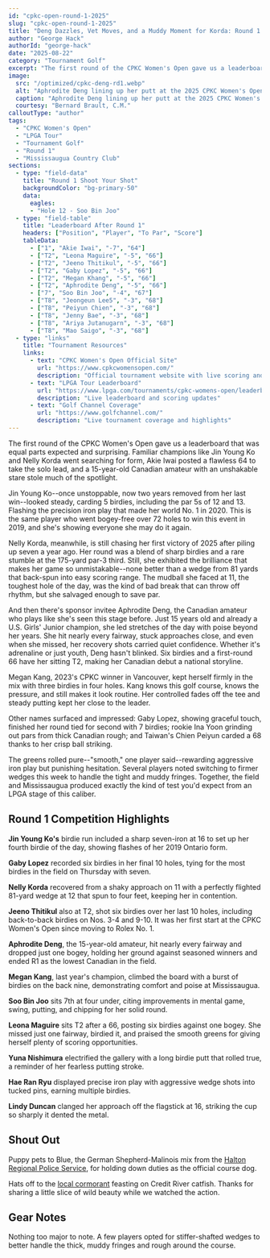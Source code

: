 ```yaml
---
id: "cpkc-open-round-1-2025"
slug: "cpkc-open-round-1-2025"
title: "Deng Dazzles, Vet Moves, and a Muddy Moment for Korda: Round 1 of the CPKC Women's Open"
author: "George Hack"
authorId: "george-hack"
date: "2025-08-22"
category: "Tournament Golf"
excerpt: "The first round of the CPKC Women's Open gave us a leaderboard that was equal parts expected and surprising."
image:
  src: "/optimized/cpkc-deng-rd1.webp"
  alt: "Aphrodite Deng lining up her putt at the 2025 CPKC Women's Open"
  caption: "Aphrodite Deng lining up her putt at the 2025 CPKC Women's Open"
  courtesy: "Bernard Brault, C.M."
calloutType: "author"
tags:
  - "CPKC Women's Open"
  - "LPGA Tour"
  - "Tournament Golf"
  - "Round 1"
  - "Mississaugua Country Club"
sections:
  - type: "field-data"
    title: "Round 1 Shoot Your Shot"
    backgroundColor: "bg-primary-50"
    data:
      eagles:
      - "Hole 12 - Soo Bin Joo"
  - type: "field-table"
    title: "Leaderboard After Round 1"
    headers: ["Position", "Player", "To Par", "Score"]
    tableData:
      - ["1", "Akie Iwai", "-7", "64"]
      - ["T2", "Leona Maguire", "-5", "66"]
      - ["T2", "Jeeno Thitikul", "-5", "66"]
      - ["T2", "Gaby Lopez", "-5", "66"]
      - ["T2", "Megan Khang", "-5", "66"]
      - ["T2", "Aphrodite Deng", "-5", "66"]
      - ["7", "Soo Bin Joo", "-4", "67"]
      - ["T8", "Jeongeun Lee5", "-3", "68"]
      - ["T8", "Peiyun Chien", "-3", "68"]
      - ["T8", "Jenny Bae", "-3", "68"]
      - ["T8", "Ariya Jutanugarn", "-3", "68"] 
      - ["T8", "Mao Saigo", "-3", "68"]
  - type: "links"
    title: "Tournament Resources"
    links:
      - text: "CPKC Women's Open Official Site"
        url: "https://www.cpkcwomensopen.com/"
        description: "Official tournament website with live scoring and information"
      - text: "LPGA Tour Leaderboard"
        url: "https://www.lpga.com/tournaments/cpkc-womens-open/leaderboard"
        description: "Live leaderboard and scoring updates"
      - text: "Golf Channel Coverage"
        url: "https://www.golfchannel.com/"
        description: "Live tournament coverage and highlights"
---
```


The first round of the CPKC Women's Open gave us a leaderboard that was equal parts expected and surprising. Familiar champions like Jin Young Ko and Nelly Korda went searching for form, Akie Iwai posted a flawless 64 to take the solo lead, and a 15-year-old Canadian amateur with an unshakable stare stole much of the spotlight.

Jin Young Ko--once unstoppable, now two years removed from her last win--looked steady, carding 5 birdies, including the par 5s of 12 and 13. Flashing the precision iron play that made her world No. 1 in 2020. This is the same player who went bogey-free over 72 holes to win this event in 2019, and she's showing everyone she may do it again.

Nelly Korda, meanwhile, is still chasing her first victory of 2025 after piling up seven a year ago. Her round was a blend of sharp birdies and a rare stumble at the 175-yard par-3 third. Still, she exhibited the brilliance that makes her game so unmistakable--none better than a wedge from 81 yards that back-spun into easy scoring range. The mudball she faced at 11, the toughest hole of the day, was the kind of bad break that can throw off rhythm, but she salvaged enough to save par.

And then there's sponsor invitee Aphrodite Deng, the Canadian amateur who plays like she's seen this stage before. Just 15 years old and already a U.S. Girls' Junior champion, she led stretches of the day with poise beyond her years. She hit nearly every fairway, stuck approaches close, and even when she missed, her recovery shots carried quiet confidence. Whether it's adrenaline or just youth, Deng hasn't blinked. Six birdies and a first-round 66 have her sitting T2, making her Canadian debut a national storyline.

Megan Kang, 2023's CPKC winner in Vancouver, kept herself firmly in the mix with three birdies in four holes. Kang knows this golf course, knows the pressure, and still makes it look routine. Her controlled fades off the tee and steady putting kept her close to the leader.

Other names surfaced and impressed: Gaby Lopez, showing graceful touch, finished her round tied for second with 7 birdies; rookie Ina Yoon grinding out pars from thick Canadian rough; and Taiwan's Chien Peiyun carded a 68 thanks to her crisp ball striking.

The greens rolled pure--"smooth," one player said--rewarding aggressive iron play but punishing hesitation. Several players noted switching to firmer wedges this week to handle the tight and muddy fringes. Together, the field and Mississaugua produced exactly the kind of test you'd expect from an LPGA stage of this caliber.

## Round 1 Competition Highlights

**Jin Young Ko's** birdie run included a sharp seven-iron at 16 to set up her fourth birdie of the day, showing flashes of her 2019 Ontario form.

**Gaby Lopez** recorded six birdies in her final 10 holes, tying for the most birdies in the field on Thursday with seven.

**Nelly Korda** recovered from a shaky approach on 11 with a perfectly flighted 81-yard wedge at 12 that spun to four feet, keeping her in contention.

**Jeeno Thitikul** also at T2, shot six birdies over her last 10 holes, including back-to-back birdies on Nos. 3-4 and 9-10. It was her first start at the CPKC Women's Open since moving to Rolex No. 1.

**Aphrodite Deng**, the 15-year-old amateur, hit nearly every fairway and dropped just one bogey, holding her ground against seasoned winners and ended R1 as the lowest Canadian in the field.

**Megan Kang**, last year's champion, climbed the board with a burst of birdies on the back nine, demonstrating comfort and poise at Mississaugua.

**Soo Bin Joo** sits 7th at four under, citing improvements in mental game, swing, putting, and chipping for her solid round.

**Leona Maguire** sits T2 after a 66, posting six birdies against one bogey. She missed just one fairway, birdied it, and praised the smooth greens for giving herself plenty of scoring opportunities.

**Yuna Nishimura** electrified the gallery with a long birdie putt that rolled true, a reminder of her fearless putting stroke.

**Hae Ran Ryu** displayed precise iron play with aggressive wedge shots into tucked pins, earning multiple birdies.

**Lindy Duncan** clanged her approach off the flagstick at 16, striking the cup so sharply it dented the metal.

## Shout Out

Puppy pets to Blue, the German Shepherd-Malinois mix from the [Halton Regional Police Service](https://www.haltonpolice.ca/en/index.aspx), for holding down duties as the official course dog.

Hats off to the [local cormorant](https://www.allaboutbirds.org/guide/Double-crested_Cormorant/overview) feasting on Credit River catfish. Thanks for sharing a little slice of wild beauty while we watched the action.

## Gear Notes

Nothing too major to note. A few players opted for stiffer-shafted wedges to better handle the thick, muddy fringes and rough around the course.
